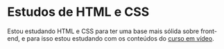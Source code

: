 # Estudos de HTML e CSS
Estou estudando HTML e CSS para ter uma base mais sólida sobre front-end, e para isso estou estudando com os conteúdos
do [curso em vídeo](https://www.youtube.com/channel/UCrWvhVmt0Qac3HgsjQK62FQ).